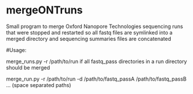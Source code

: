 # mergeONTruns
Small program to merge Oxford Nanopore Technologies sequencing runs that were stopped and restarted so all fastq files are symlinked into a merged directory and sequencing summaries files are concatenated

#Usage:

merge_runs.py -r /path/to/run if all fastq_pass directories in a run directory should be merged 

merge_run.py -r /path/to/run -d /path/to/fastq_passA /path/to/fastq_passB ... (space separated paths)
